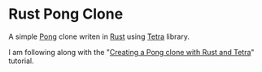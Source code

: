 # Rust Pong Clone

A simple [Pong](https://wikipedia.org/wiki/Pong) clone writen in [Rust](https://www.rust-lang.org/) using [Tetra](https://tetra.seventeencups.net/) library.

I am following along with the "[Creating a Pong clone with Rust and Tetra](https://tetra.seventeencups.net/tutorial)" tutorial.
